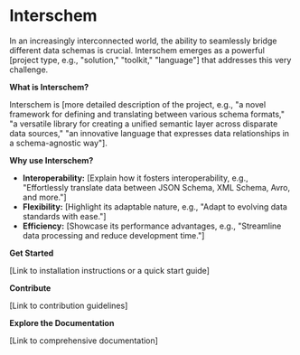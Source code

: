 # Interschem

In an increasingly interconnected world, the ability to seamlessly bridge different data schemas is crucial. Interschem emerges as a powerful [project type, e.g., "solution," "toolkit," "language"] that addresses this very challenge.

**What is Interschem?**

Interschem is [more detailed description of the project, e.g., "a novel framework for defining and translating between various schema formats," "a versatile library for creating a unified semantic layer across disparate data sources," "an innovative language that expresses data relationships in a schema-agnostic way"].

**Why use Interschem?**

*   **Interoperability:** [Explain how it fosters interoperability, e.g., "Effortlessly translate data between JSON Schema, XML Schema, Avro, and more."]
*   **Flexibility:** [Highlight its adaptable nature, e.g., "Adapt to evolving data standards with ease."]
*   **Efficiency:** [Showcase its performance advantages, e.g., "Streamline data processing and reduce development time."]

**Get Started**

[Link to installation instructions or a quick start guide]

**Contribute**

[Link to contribution guidelines]

**Explore the Documentation**

[Link to comprehensive documentation]
